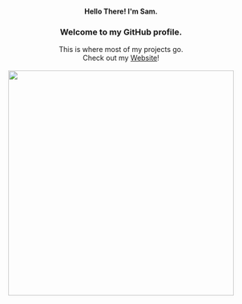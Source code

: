 <div align="center">
  <h4>Hello There! I'm Sam.</h4>
	<h3>Welcome to my GitHub profile.</h3>
	This is where most of my projects go. <br>
  	Check out my <a href="https://saml.is-a.dev/">Website</a>!
  <br>
  <br>
  <a href="https://saml.is-a.dev/#about"><img src="https://github-readme-stats.vercel.app/api?username=SamDev-7&count_private=true&show_icons=true&hide=issues&line_height=32&custom_title=Some%20GitHub%20Stats&include_all_commits=true" width="450"></a>
</div>
